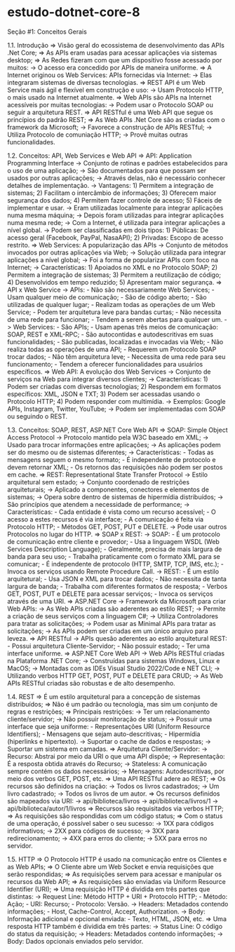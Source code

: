 # estudo-dotnet-core-8

Seção #1: Conceitos Gerais

1.1. Introdução
	=> Visão geral do ecossistema de desenvolvimento das APIs .Net Core;
	=> As APIs eram usadas para acessar aplicações via sistemas desktop;
	=> As Redes fizeram com que um dispositivo fosse acessado por muitos:
		-> O acesso era concedido por APIs de maneira uniforme.
	=> A Internet originou os Web Services: APIs fornecidas via Internet:
		-> Elas integraram sistemas de diversas tecnologias.
	=> REST API é um Web Service mais ágil e flexível em construção e uso:
		-> Usam Protocolo HTTP, o mais usado na Internet atualmente.
	=> Web APIs são APIs na Internet acessíveis por muitas tecnologias:
		-> Podem usar o Protocolo SOAP ou seguir a arquitetura REST.
	=> API RESTful é uma Web API que segue os princípios do padrão REST;
	=> As Web APIs .Net Core são as criadas com o framework da Microsoft;
		-> Favorece a construção de APIs RESTful;
		-> Utiliza Protocolo de comuniação HTTP;
		-> Provê muitas outras funcionalidades.

1.2. Conceitos: API, Web Services e Web API
	=> API: Application Programming Interface
		-> Conjunto de rotinas e padrões estabelecidos para o uso de uma aplicação;
		-> São documentados para que possam ser usados por outras aplicações;
		-> Através delas, não é necessário conhecer detalhes de implementação.
		-> Vantagens:
			1) Permitem a integração de sistemas;
			2) Facilitam o intercâmbio de informações;
			3) Oferecem maior segurança dos dados;
			4) Permitem fazer controle de acesso;
			5) Fáceis de implementar e usar.
		-> Eram utilizadas localmente para integrar aplicações numa mesma máquina;
		-> Depois foram utilizadas para integrar aplicações numa mesma rede;
		-> Com a Internet, é utilizada para integrar aplicações a nível global.
		-> Podem ser classificadas em dois tipos:
			1) Públicas: De acesso geral (Facebook, PayPal, NasaAPI);
			2) Privadas: Escopo de acesso restrito.
	=> Web Services: A popularização das APIs
		-> Conjunto de métodos invocados por outras aplicações via Web;
		-> Solução utilizada para integrar aplicações a nível global;
		-> Foi a forma de popularizar APIs com foco na Internet;
		-> Características:
			1) Apoiados no XML e no Protocolo SOAP;
			2) Permitem a integração de sistemas;
			3) Permitem a reutilização de código;
			4) Desenvolvidos em tempo reduzido;
			5) Apresentam maior segurança.
	=> API x Web Service
		-> APIs:
			- Não são necessariamente Web Services;
			- Usam qualquer meio de comunicação;
			- São de código aberto;
			- São utilizadas de qualquer lugar;
			- Realizam todas as operações de um Web Service;
			- Podem ter arquitetura leve para bandas curtas;
			- Não necessita de uma rede para funcionar;
			- Tendem a serem abertas para qualquer um.
		-> Web Services:
			- São APIs;
			- Usam apenas três meios de comunicação: SOAP, REST e XML-RPC;
			- São autocontidas e autodescritivas em suas funcionalidades;
			- São publicadas, localizadas e invocadas via Web;
			- Não realiza todas as operações de uma API;
			- Requerem um Protocolo SOAP trocar dados;
			- Não têm arquitetura leve;
			- Necessita de uma rede para seu funcionamento;
			- Tendem a oferecer funcionalidades para usuários específicos.
	=> Web API: A evolução dos Web Services
		-> Conjunto de serviços na Web para integrar diversos clientes;
		-> Características:
			1) Podem ser criadas com diversas tecnologias;
			2) Respondem em formatos específicos: XML, JSON e TXT;
			3) Podem ser acessadas usando o Protocolo HTTP;
			4) Podem responder com multimídia.
		-> Exemplos: Google APIs, Instagram, Twitter, YouTube;
		-> Podem ser implementadas com SOAP ou seguindo o REST.
		
1.3. Conceitos: SOAP, REST, ASP.NET Core Web API
	=> SOAP: Simple Object Access Protocol
		-> Protocolo mantido pela W3C baseado em XML;
		-> Usado para trocar informações entre aplicações;
		-> As aplicações podem ser do mesmo ou de sistemas diferentes;
		-> Características:
			- Todas as mensagens seguem o mesmo formato;
			- É independente de protocolo e devem retornar XML;
			- Os retornos das requisições não podem ser postos em cache.
	=> REST: Representational State Transfer Protocol
		-> Estilo arquitetural sem estado;
		-> Conjunto coordenado de restrições arquiteturais;
		-> Aplicado a componentes, conectores e elementos de sistemas;
		-> Opera sobre dentro de sistemas de hipermídia distribuídos;
		-> São princípios que atendem a necessidade de performance;
		-> Características:
			- Cada entidade é vista como um recurso acessível;
			- O acesso a estes recursos é via interface;
			- A comunicação é feita via Protocolo HTTP;
			- Métodos GET, POST, PUT e DELETE.
		-> Pode usar outros Protocolos no lugar do HTTP.
	=> SOAP x REST:
		-> SOAP:
			- É um protocolo de comunicação entre cliente e provedor;
			- Usa a linguagem WSDL (Web Services Description Language);
			- Geralmente, precisa de mais largura de banda para seu uso;
			- Trabalha praticamente com o formato XML para se comunicar;
			- É independente de protocolo (HTTP, SMTP, TCP, IMS, etc.);
			- Invoca os serviços usando Remote Procedure Call.
		-> REST:
			- É um estilo arquitetural;
			- Usa JSON e XML para trocar dados;
			- Não necessita de tanta largura de banda;
			- Trabalha com diferentes formatos de resposta;
			- Verbos GET, POST, PUT e DELETE para acessar serviços;
			- Invoca os serviços através de uma URI.
	=> ASP.NET Core
		-> Framework da Microsoft para criar Web APIs:
		-> As Web APIs criadas são aderentes ao estilo REST;
		-> Permite a criação de seus serviços com a linguagem C#;
		-> Utiliza Controladores para tratar as solicitações;
		-> Podem usar as Minimal APIs para tratar as solicitações;
		-> As APIs podem ser criadas em um único arquivo para leveza.
	=> API RESTful
		-> APIs quesão aderentes ao estilo arquitetural REST:
			- Possui arquitetura Cliente-Servidor;
			- Não possuir estado;
			- Ter uma interface uniforme.
	=> ASP.NET Core Web API
		-> Web APIs RESTful criadas na Plataforma .NET Core;
		-> Construídas para sistemas Windows, Linux e MacOS;
		-> Montadas com as IDEs Visual Studio 2022/Code e NET CLI;
		-> Utilizando verbos HTTP GET, POST, PUT e DELETE para CRUD;
		-> As Web APIs RESTful criadas são robustas e de alto desempenho.

1.4. REST
	=> É um estilo arquitetural para a concepção de sistemas distribuídos;
	=> Não é um padrão ou tecnologia, mas sim um conjunto de regras e restrições;
	=> Principais restrições:
		-> Ter um relacionamento cliente/servidor;
		-> Não possuir monitoração de status;
		-> Possuir uma interface que seja uniforme:
			- Representações URI (Uniform Resource Identifiers);
			- Mensagens que sejam auto-descritivas;
			- Hipermídia (hiperlinks e hipertexto).
		-> Suportar o cache de dados e respostas;
		-> Suportar um sistema em camadas.
	=> Arquitetura Cliente/Servidor:
		-> Recurso: Abstrai por meio da URI o que uma API dispõe;
		-> Representação: É a resposta obtida através do Recurso;
		-> Stateless: A comunicação sempre contém os dados necessários;
		-> Mensagens: Autodescritivas, por meio dos verbos GET, POST, etc.
	=> Uma API RESTful adere ao REST;
	=> Os recursos são definidos na criação:
		-> Todos os livros cadastrados;
		-> Um livro cadastrado;
		-> Todos os livros de um autor.
	=> Os recursos definidos são mapeados via URI:
		-> api/biblioteca/livros
		-> api/biblioteca/livros/1
		-> api/biblioteca/autor/1/livros
	=> Recursos são requisitados via verbos HTTP;
	=> As requisições são respondidas com um código status;
	=> Com o status de uma operação, é possível saber o seu sucesso:
		-> 1XX para códigos informativos;
		-> 2XX para códigos de sucesso;
		-> 3XX para redirecionamento;
		-> 4XX para erros do cliente;
		-> 5XX para erros no servidor.

1.5. HTTP
	=> O Protocolo HTTP é usado na comunicação entre os Clientes e as Web APIs;
	=> O Cliente abre um Web Socket e envia requisições que serão respondidas;
	=> As requisições servem para acessar e manipular os recursos da Web API;
	=> As requisições são enviadas via Uniform Resource Identifier (URI);
	=> Uma requisição HTTP é dividida em três partes que distintas:
		-> Request Line: Método HTTP + URI + Protocolo HTTP;
			- Método: Ação;
			- URI: Recurso;
			- Protocolo: Versão.
		-> Headers: Metadados contendo informações;
			- Host, Cache-Control, Accept, Authorization.
		-> Body: Informação adicional e opcional enviada:
			- Texto, HTML, JSON, etc.
	=> Uma resposta HTTP também é dividida em três partes:
		-> Status Line: O código do status da requisição;
		-> Headers: Metadados contendo informações;
		-> Body: Dados opcionais enviados pelo servidor.
